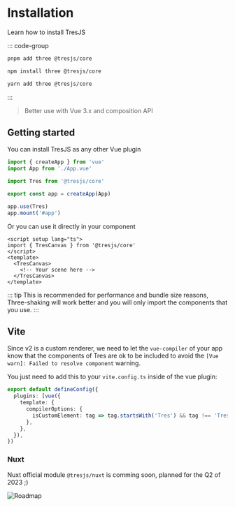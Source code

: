 # Installation

Learn how to install TresJS

::: code-group

```bash [pnpm]
pnpm add three @tresjs/core
```

```bash [npm]
npm install three @tresjs/core
```

```bash [yarn]
yarn add three @tresjs/core
```

:::

> Better use with Vue 3.x and composition API

## Getting started

You can install TresJS as any other Vue plugin

```ts
import { createApp } from 'vue'
import App from './App.vue'

import Tres from '@tresjs/core'

export const app = createApp(App)

app.use(Tres)
app.mount('#app')
```

Or you can use it directly in your component

```vue
<script setup lang="ts">
import { TresCanvas } from '@tresjs/core'
</script>
<template>
  <TresCanvas>
    <!-- Your scene here -->
  </TresCanvas>
</template>
```

::: tip
This is recommended for performance and bundle size reasons, Three-shaking will work better and you will only import the components that you use.
:::

## Vite

Since v2 is a custom renderer, we need to let the `vue-compiler` of your app know that the components of Tres are ok to be included to avoid the `[Vue warn]: Failed to resolve component` warning.

You just need to add this to your `vite.config.ts` inside of the vue plugin:

```ts
export default defineConfig({
  plugins: [vue({
    template: {
      compilerOptions: {
        isCustomElement: tag => tag.startsWith('Tres') && tag !== 'TresCanvas',
      },
    },
  }),
})
```

### Nuxt

Nuxt official module `@tresjs/nuxt` is comming soon, planned for the Q2 of 2023 ;)

![Roadmap](/nuxt-roadmap.png)
